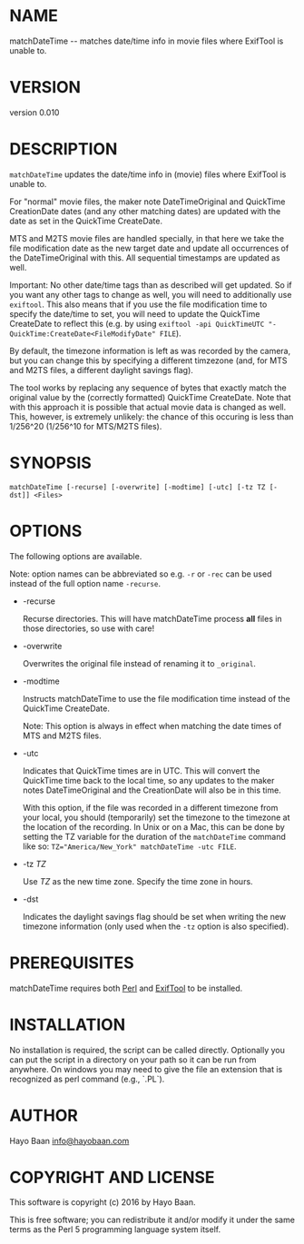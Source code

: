 # NAME

matchDateTime -- matches date/time info in movie files where ExifTool
is unable to.

# VERSION

version 0.010

# DESCRIPTION

`matchDateTime` updates the date/time info in (movie) files where
ExifTool is unable to.

For "normal" movie files, the maker note DateTimeOriginal and
QuickTime CreationDate dates (and any other matching dates) are
updated with the date as set in the QuickTime CreateDate.

MTS and M2TS movie files are handled specially, in that here we take
the file modification date as the new target date and update all
occurrences of the DateTimeOriginal with this. All sequential
timestamps are updated as well.

Important: No other date/time tags than as described will get
updated. So if you want any other tags to change as well, you will
need to additionally use `exiftool`. This also means that if you use
the file modification time to specify the date/time to set, you will
need to update the QuickTime CreateDate to reflect this (e.g. by using
`exiftool -api QuickTimeUTC "-QuickTime:CreateDate<FileModifyDate"
FILE`).

By default, the timezone information is left as was recorded by the
camera, but you can change this by specifying a different timzezone
(and, for MTS and M2TS files, a different daylight savings flag).

The tool works by replacing any sequence of bytes that exactly match
the original value by the (correctly formatted) QuickTime
CreateDate. Note that with this approach it is possible that actual
movie data is changed as well. This, however, is extremely unlikely:
the chance of this occuring is less than 1/256^20 (1/256^10 for
MTS/M2TS files).

# SYNOPSIS

    matchDateTime [-recurse] [-overwrite] [-modtime] [-utc] [-tz TZ [-dst]] <Files>

# OPTIONS

The following options are available.

Note: option names can be abbreviated so e.g. `-r` or `-rec` can be
used instead of the full option name `-recurse`.

- -recurse

    Recurse directories. This will have matchDateTime process **all** files
    in those directories, so use with care!

- -overwrite

    Overwrites the original file instead of renaming it to `_original`.

- -modtime

    Instructs matchDateTime to use the file modification time instead of
    the QuickTime CreateDate.

    Note: This option is always in effect when matching the date times of
    MTS and M2TS files.

- -utc

    Indicates that QuickTime times are in UTC. This will convert the
    QuickTime time back to the local time, so any updates to the maker
    notes DateTimeOriginal and the CreationDate will also be in this time.

    With this option, if the file was recorded in a different timezone
    from your local, you should (temporarily) set the timezone to the
    timezone at the location of the recording. In Unix or on a Mac, this
    can be done by setting the TZ variable for the duration of the
    `matchDateTime` command like so: `TZ="America/New_York"
    matchDateTime -utc FILE`.

- -tz _TZ_

    Use _TZ_ as the new time zone. Specify the time zone in hours.

- -dst

    Indicates the daylight savings flag should be set when writing the new
    timezone information (only used when the `-tz` option is also
    specified).

# PREREQUISITES

matchDateTime requires both [Perl](https://www.perl.org/) and
[ExifTool](http://www.sno.phy.queensu.ca/~phil/exiftool/) to be
installed.

# INSTALLATION

No installation is required, the script can be called
directly. Optionally you can put the script in a directory on your
path so it can be run from anywhere. On windows you may need to give
the file an extension that is recognized as perl command (e.g.,
\`.PL\`).

# AUTHOR

Hayo Baan <info@hayobaan.com>

# COPYRIGHT AND LICENSE

This software is copyright (c) 2016 by Hayo Baan.

This is free software; you can redistribute it and/or modify it under
the same terms as the Perl 5 programming language system itself.

